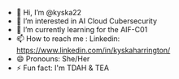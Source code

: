 - 👋 Hi, I’m @kyska22
- 👀 I’m interested in AI Cloud Cubersecurity
- 🌱 I’m currently learning for the AIF-C01
- 📫 How to reach me : Linkedin: https://www.linkedin.com/in/kyskaharrington/
- 😄 Pronouns: She/Her
- ⚡ Fun fact: I'm TDAH & TEA

<!---
kyska22/kyska22 is a ✨ special ✨ repository because its `README.md` (this file) appears on your GitHub profile.
You can click the Preview link to take a look at your changes.
--->
